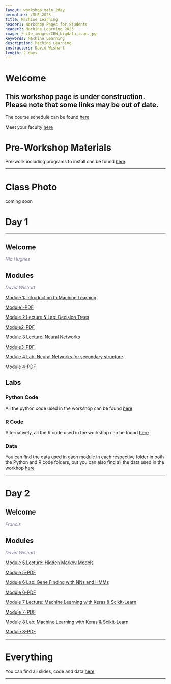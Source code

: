 ```yaml
---
layout: workshop_main_2day
permalink: /MLE_2023
title: Machine Learning
header1: Workshop Pages for Students
header2: Machine Learning 2023
image: /site_images/CBW_bigdata_icon.jpg
keywords: Machine Learning
description: Machine Learning
instructors: David Wishart
length: 2 days
---
```


# Welcome <a id="welcome"></a> 

## This workshop page is under construction. Please note that some links may be out of date.

The course schedule can be found [here](https://bioinformaticsdotca.github.io/MLE_2023_schedule)

Meet your faculty [here](https://drive.google.com/file/d/1QgYx9DvtF_hKt0tzdjtwFH6iZ4ava5NM/view?usp=sharing) 

# Pre-Workshop Materials <a id="preworkshop"></a>

Pre-work including programs to install can be found [here](https://forms.gle/HLBxEyoR146MMvgHA).  

***

# Class Photo

coming soon



# Day 1 <a id="day1"></a>

***

## Welcome

*<font color="#827e9c">Nia Hughes</font>*

## Modules 

*<font color="#827e9c">David Wishart</font>*  

[Module 1: Introduction to Machine Learning](https://drive.google.com/file/d/1QBgI1M7dMQtGdFhYn1bRfNmVRr56VeUZ/view?usp=sharing)

[Module1-PDF](https://drive.google.com/file/d/1gpUY-UaRVGKE65HaEU-o3BKC5ssS1B1W/view?usp=sharing)

 
 
[Module 2 Lecture & Lab: Decision Trees](https://drive.google.com/file/d/1VDAY4J3lyXbuhqLymgHpdf_WNElfhtCZ/view?usp=sharing)

[Module2-PDF](https://drive.google.com/file/d/156DuYxegNDbLDUwACo9VGhIB5UijDC8-/view?usp=sharing)
 

[Module 3 Lecture: Neural Networks](https://drive.google.com/file/d/1RthwdAmMz4mqNIiahRizKSBBAodedxtz/view?usp=sharing)

[Module3-PDF](https://drive.google.com/file/d/1CW_MqyJiCgWUdQfWUcApQSmEEJ9Nz-FO/view?usp=sharing)

[Module 4 Lab: Neural Networks for secondary structure](https://drive.google.com/file/d/1zsA-rN2FuHIYU7gBR3-V7u7aRgId24oj/view?usp=sharing)

[Module 4-PDF](https://drive.google.com/file/d/1RiJ6RbSZWtzH2kTN2-2pD2JL9dEf1JuR/view?usp=sharing)

## Labs
 
### Python Code 
All the python code used in the workshop can be found [here](https://drive.google.com/drive/folders/19EOqX5evdbJcrBC4bMwo-HnrDKTp4DVw?usp=sharing)

### R Code 
Alternatively, all the R code used in the workshop can be found [here](https://drive.google.com/drive/folders/1PNE_64k2hD9y0GKegtE16t6oJpqafz5b?usp=sharing)

### Data 
You can find the data used in each module in each respective folder in both the Python and R code folders, but you can also find all the data used in the workhop [here](https://drive.google.com/drive/folders/1RQFUTHl_nw0m9c2B-VJJ-AkLJZYKtRFb?usp=sharing)

***

# Day 2 <a id="day2"></a>

## Welcome

*<font color="#827e9c"> Francis</font>*

## Modules 

*<font color="#827e9c">David Wishart</font>*  

[Module 5 Lecture: Hidden Markov Models](https://drive.google.com/file/d/147MayF691mjjbdnJVTteRoZyDc0hHRhP/view?usp=sharing)

[Module 5-PDF](https://drive.google.com/file/d/1wBTZc-G8fMNH7MvmCUuZdzWBJ5B1c5HM/view?usp=sharing)

[Module 6 Lab: Gene Finding with NNs and HMMs](https://drive.google.com/file/d/1hCVzQKd_VC55hqvlXwZG1CuuUOyTVqSF/view?usp=sharing)

[Module 6-PDF](https://drive.google.com/file/d/1H7rzHch_wTbT1oFUs-OqLKaqWX6ss__U/view?usp=sharing)

[Module 7 Lecture: Machine Learning with Keras & Scikit-Learn](https://drive.google.com/file/d/1dQBsoYzdAbSUFM_N9jGQoypkd4HS2cXh/view?usp=sharing)

[Module 7-PDF](https://drive.google.com/file/d/1W5XHOnYJJeLByZEtgpXBfGFMSMdBOoKk/view?usp=sharing)

[Module 8 Lab: Machine Learning with Keras & Scikit-Learn](https://drive.google.com/file/d/1qAuRBZ0FDm5MvPoQ4akc_k8QGkeC8YOm/view?usp=sharing)

[Module 8-PDF](https://drive.google.com/file/d/1sMeP5uyHQxmQeeVCQjWlvQpo0uIJqeBJ/view?usp=sharing)


***
# Everything 
You can find all slides, code and data [here](https://drive.google.com/drive/folders/1YBI_ellYJ7AKl2O1Y1glIqFxALjG2WPh?usp=sharing)
***
